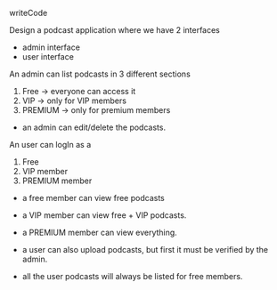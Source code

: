 writeCode

Design a podcast application where we have 2 interfaces




















- admin interface
- user interface

An admin can list podcasts in 3 different sections

1. Free -> everyone can access it
2. VIP -> only for VIP members
3. PREMIUM -> only for premium members

- an admin can edit/delete the podcasts.

An user can logIn as a

1. Free
2. VIP member
3. PREMIUM member

- a free member can view free podcasts
- a VIP member can view free + VIP podcasts.
- a PREMIUM member can view everything.

- a user can also upload podcasts, but first it must be verified by the admin.
- all the user podcasts will always be listed for free members.
